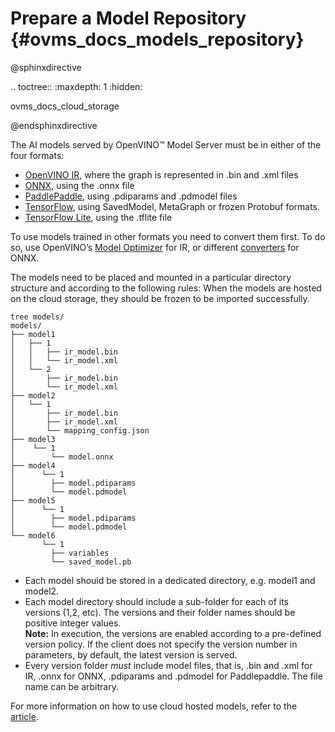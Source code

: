 # Prepare a Model Repository {#ovms_docs_models_repository}

@sphinxdirective

.. toctree::
   :maxdepth: 1
   :hidden:

   ovms_docs_cloud_storage

@endsphinxdirective

The AI models served by OpenVINO&trade; Model Server must be in either of the four formats:
- [OpenVINO IR](https://docs.openvino.ai/2023.2/openvino_docs_MO_DG_IR_and_opsets.html#doxid-openvino-docs-m-o-d-g-i-r-and-opsets), where the graph is represented in .bin and .xml files 
- [ONNX](https://onnx.ai/), using the .onnx file
- [PaddlePaddle](https://www.paddlepaddle.org.cn/en), using .pdiparams and .pdmodel files
- [TensorFlow](https://www.tensorflow.org/), using SavedModel, MetaGraph or frozen Protobuf formats.
- [TensorFlow Lite](https://www.tensorflow.org/lite), using the .tflite file

To use models trained in other formats you need to convert them first. To do so, use 
OpenVINO’s [Model Optimizer](https://docs.openvino.ai/2023.2/openvino_docs_MO_DG_Deep_Learning_Model_Optimizer_DevGuide.html) for IR, or different
[converters](https://onnx.ai/supported-tools.html) for ONNX.

The models need to be placed and mounted in a particular directory structure and according to the following rules:
When the models are hosted on the cloud storage, they should be frozen to be imported successfully.

```
tree models/
models/
├── model1
│   ├── 1
│   │   ├── ir_model.bin
│   │   └── ir_model.xml
│   └── 2
│       ├── ir_model.bin
│       └── ir_model.xml
├── model2
│   └── 1
│       ├── ir_model.bin
│       ├── ir_model.xml
│       └── mapping_config.json
├── model3
│    └── 1
│        └── model.onnx
├── model4
│      └── 1
│        ├── model.pdiparams
│        └── model.pdmodel
├── model5
│      └── 1
│        ├── model.pdiparams
│        └── model.pdmodel
└── model6
       └── 1
         ├── variables
         └── saved_model.pb

``` 

- Each model should be stored in a dedicated directory, e.g. model1 and model2. 
- Each model directory should include a sub-folder for each of its versions (1,2, etc). The versions and their folder names should be positive integer values.  
**Note:** In execution, the versions are enabled according to a pre-defined version policy. If the client does not specify 
the version number in parameters, by default, the latest version is served.
- Every version folder _must_ include model files, that is, .bin and .xml for IR, .onnx for ONNX, .pdiparams and .pdmodel for Paddlepaddle. The file name can be arbitrary.

For more information on how to use cloud hosted models, refer to the [article](https://docs.openvino.ai/2023.2/ovms_docs_cloud_storage.html).
